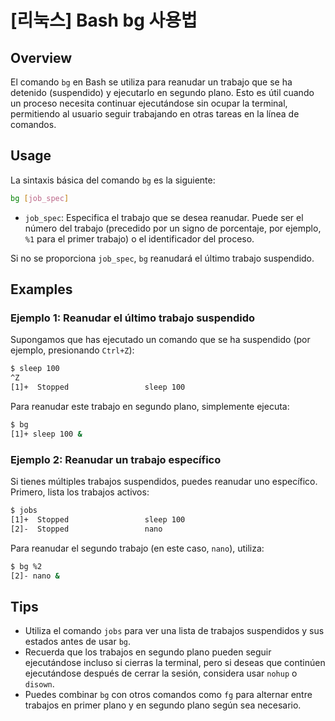 # [리눅스] Bash bg 사용법

## Overview
El comando `bg` en Bash se utiliza para reanudar un trabajo que se ha detenido (suspendido) y ejecutarlo en segundo plano. Esto es útil cuando un proceso necesita continuar ejecutándose sin ocupar la terminal, permitiendo al usuario seguir trabajando en otras tareas en la línea de comandos.

## Usage
La sintaxis básica del comando `bg` es la siguiente:

```bash
bg [job_spec]
```

- `job_spec`: Especifica el trabajo que se desea reanudar. Puede ser el número del trabajo (precedido por un signo de porcentaje, por ejemplo, `%1` para el primer trabajo) o el identificador del proceso.

Si no se proporciona `job_spec`, `bg` reanudará el último trabajo suspendido.

## Examples

### Ejemplo 1: Reanudar el último trabajo suspendido
Supongamos que has ejecutado un comando que se ha suspendido (por ejemplo, presionando `Ctrl+Z`):

```bash
$ sleep 100
^Z
[1]+  Stopped                 sleep 100
```

Para reanudar este trabajo en segundo plano, simplemente ejecuta:

```bash
$ bg
[1]+ sleep 100 &
```

### Ejemplo 2: Reanudar un trabajo específico
Si tienes múltiples trabajos suspendidos, puedes reanudar uno específico. Primero, lista los trabajos activos:

```bash
$ jobs
[1]+  Stopped                 sleep 100
[2]-  Stopped                 nano
```

Para reanudar el segundo trabajo (en este caso, `nano`), utiliza:

```bash
$ bg %2
[2]- nano &
```

## Tips
- Utiliza el comando `jobs` para ver una lista de trabajos suspendidos y sus estados antes de usar `bg`.
- Recuerda que los trabajos en segundo plano pueden seguir ejecutándose incluso si cierras la terminal, pero si deseas que continúen ejecutándose después de cerrar la sesión, considera usar `nohup` o `disown`.
- Puedes combinar `bg` con otros comandos como `fg` para alternar entre trabajos en primer plano y en segundo plano según sea necesario.